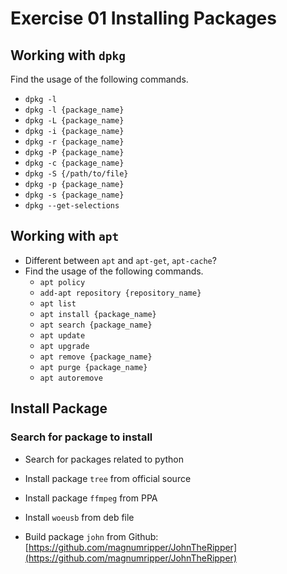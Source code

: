 # Exercise 01 Installing Packages

## Working with `dpkg`
Find the usage of the following commands.
- `dpkg -l`
- `dpkg -l {package_name}`
- `dpkg -L {package_name}`
- `dpkg -i {package_name}`
- `dpkg -r {package_name}`
- `dpkg -P {package_name}`
- `dpkg -c {package_name}`
- `dpkg -S {/path/to/file}`
- `dpkg -p {package_name}`
- `dpkg -s {package_name}`
- `dpkg --get-selections`

## Working with `apt`
- Different between `apt` and `apt-get`, `apt-cache`?
- Find the usage of the following commands.
    - `apt policy`
    - `add-apt repository {repository_name}`
    - `apt list`
    - `apt install {package_name}`
    - `apt search {package_name}`
    - `apt update`
    - `apt upgrade`
    - `apt remove {package_name}`
    - `apt purge {package_name}`
    - `apt autoremove`

## Install Package

### Search for package to install

- Search for packages related to python

- Install package `tree` from official source

- Install package `ffmpeg` from PPA

- Install `woeusb` from deb file

- Build package `john` from Github: [https://github.com/magnumripper/JohnTheRipper](https://github.com/magnumripper/JohnTheRipper)
